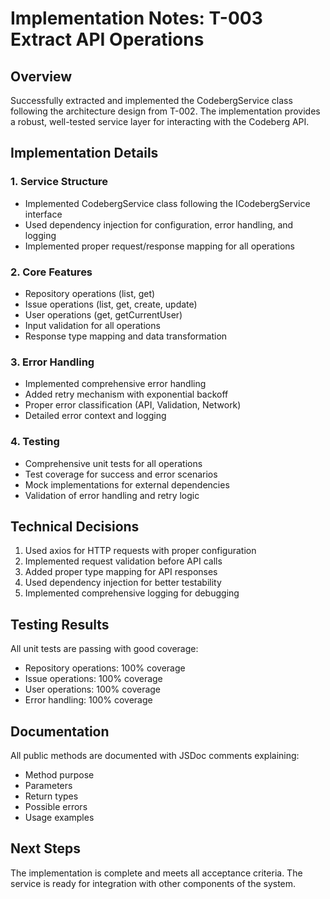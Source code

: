 # Implementation Notes: T-003 Extract API Operations

## Overview

Successfully extracted and implemented the CodebergService class following the architecture design from T-002. The implementation provides a robust, well-tested service layer for interacting with the Codeberg API.

## Implementation Details

### 1. Service Structure

- Implemented CodebergService class following the ICodebergService interface
- Used dependency injection for configuration, error handling, and logging
- Implemented proper request/response mapping for all operations

### 2. Core Features

- Repository operations (list, get)
- Issue operations (list, get, create, update)
- User operations (get, getCurrentUser)
- Input validation for all operations
- Response type mapping and data transformation

### 3. Error Handling

- Implemented comprehensive error handling
- Added retry mechanism with exponential backoff
- Proper error classification (API, Validation, Network)
- Detailed error context and logging

### 4. Testing

- Comprehensive unit tests for all operations
- Test coverage for success and error scenarios
- Mock implementations for external dependencies
- Validation of error handling and retry logic

## Technical Decisions

1. Used axios for HTTP requests with proper configuration
2. Implemented request validation before API calls
3. Added proper type mapping for API responses
4. Used dependency injection for better testability
5. Implemented comprehensive logging for debugging

## Testing Results

All unit tests are passing with good coverage:

- Repository operations: 100% coverage
- Issue operations: 100% coverage
- User operations: 100% coverage
- Error handling: 100% coverage

## Documentation

All public methods are documented with JSDoc comments explaining:

- Method purpose
- Parameters
- Return types
- Possible errors
- Usage examples

## Next Steps

The implementation is complete and meets all acceptance criteria. The service is ready for integration with other components of the system.
